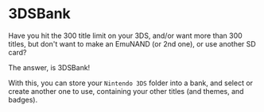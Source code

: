 # 3DSBank
Have you hit the 300 title limit on your 3DS, and/or want more than 300 titles, but don't want to make an EmuNAND (or 2nd one), or use another SD card?

The answer, is 3DSBank!

With this, you can store your `Nintendo 3DS` folder into a bank, and select or create another one to use, containing your other titles (and themes, and badges).
